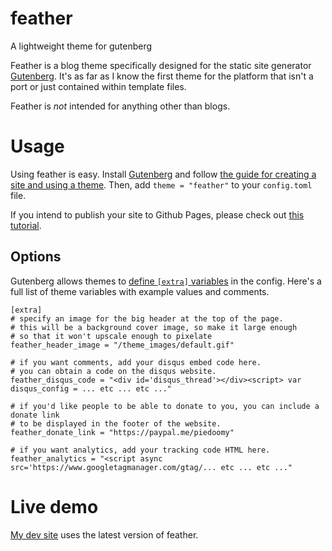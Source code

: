 # feather
A lightweight theme for gutenberg

Feather is a blog theme specifically designed for the static site generator [Gutenberg](https://github.com/Keats/gutenberg).  It's as far as 
I know the first theme for the platform that isn't a port or just contained within template files.  

Feather is *not* intended for anything other than blogs.  

# Usage
Using feather is easy.  Install [Gutenberg](https://github.com/Keats/gutenberg) and follow 
[the guide for creating a site and using a theme](https://www.getgutenberg.io/documentation/themes/installing-and-using-themes/).  Then,
add `theme = "feather"` to your `config.toml` file.

If you intend to publish your site to Github Pages, please check out [this tutorial](http://vaporsoft.net/publishing-gutenberg-to-github/).

## Options
Gutenberg allows themes to [define `[extra]` variables](https://www.getgutenberg.io/documentation/getting-started/configuration/)
in the config.  Here's a full list of theme variables with example values and comments.

```
[extra]
# specify an image for the big header at the top of the page.
# this will be a background cover image, so make it large enough
# so that it won't upscale enough to pixelate
feather_header_image = "/theme_images/default.gif"

# if you want comments, add your disqus embed code here.  
# you can obtain a code on the disqus website.
feather_disqus_code = "<div id='disqus_thread'></div><script> var disqus_config = ... etc ... etc ..."

# if you'd like people to be able to donate to you, you can include a donate link
# to be displayed in the footer of the website.
feather_donate_link = "https://paypal.me/piedoomy"

# if you want analytics, add your tracking code HTML here.
feather_analytics = "<script async src='https://www.googletagmanager.com/gtag/... etc ... etc ..."
```

# Live demo
[My dev site](http://vaporsoft.net/) uses the latest version of feather.

